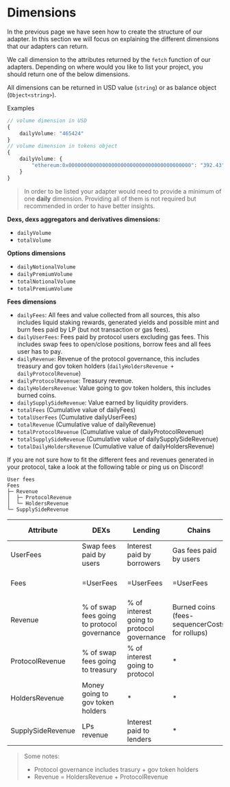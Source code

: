 # Dimensions

In the previous page we have seen how to create the structure of our adapter. In this section we will focus on explaining the different dimensions that our adapters can return.

We call dimension to the attributes returned by the `fetch` function of our adapters. Depending on where would you like to list your project, you should return one of the below dimensions.

All dimensions can be returned in USD value (`string`) or as balance object (`Object<string>`).

Examples

```typescript
// volume dimension in USD
{
    dailyVolume: "465424"
}
// volume dimension in tokens object
{
    dailyVolume: {
        "ethereum:0x0000000000000000000000000000000000000000": "392.43"
    }
}
```

> In order to be listed your adapter would need to provide a minimum of one **daily** dimension. Providing all of them is not required but recommended in order to have better insights.

**Dexs, dexs aggregators and derivatives dimensions:**

* `dailyVolume`
* `totalVolume`

**Options dimensions**

* `dailyNotionalVolume`
* `dailyPremiumVolume`
* `totalNotionalVolume`
* `totalPremiumVolume`

**Fees dimensions**

* `dailyFees`: All fees and value collected from all sources, this also includes liquid staking rewards, generated yields and possible mint and burn fees paid by LP (but not transaction or gas fees).
* `dailyUserFees`: Fees paid by protocol users excluding gas fees. This includes swap fees to open/close positions, borrow fees and all fees user has to pay.
* `dailyRevenue`: Revenue of the protocol governance, this includes treasury and gov token holders (`dailyHoldersRevenue + dailyProtocolRevenue`)
* `dailyProtocolRevenue`: Treasury revenue.
* `dailyHoldersRevenue`: Value going to gov token holders, this includes burned coins.
* `dailySupplySideRevenue`: Value earned by liquidity providers.
* `totalFees` (Cumulative value of dailyFees)
* `totalUserFees` (Cumulative dailyUserFees)
* `totalRevenue` (Cumulative value of dailyRevenue)
* `totalProtocolRevenue` (Cumulative value of dailyProtocolRevenue)
* `totalSupplySideRevenue` (Cumulative value of dailySupplySideRevenue)
* `totalDailyHoldersRevenue` (Cumulative value of dailyHoldersRevenue)

If you are not sure how to fit the different fees and revenues generated in your protocol, take a look at the following table or ping us on Discord!

```
User fees
Fees
├─ Revenue
│  ├─ ProtocolRevenue
│  └─ HoldersRevenue
└─ SupplySideRevenue
```

| Attribute         | DEXs                                        | Lending                                    | Chains                                         | NFT Marketplace                        | Derivatives                      | CDP                        | Liquid Staking                  | Yield                              | Synthetics                  |
| ----------------- | ------------------------------------------- | ------------------------------------------ | ---------------------------------------------- | -------------------------------------- | -------------------------------- | -------------------------- | ------------------------------- | ---------------------------------- | --------------------------- |
| UserFees          | Swap fees paid by users                     | Interest paid by borrowers                 | Gas fees paid by users                         | Fees paid by users                     | Fees paid by users               | Interest paid by borrowers | % of rewards paid to protocol   | Paid management + performance fees | Fees paid by users          |
| Fees              | =UserFees                                   | =UserFees                                  | =UserFees                                      | =UserFees                              | UserFees + burn/mint fees        | =UserFees                  | Staking rewards                 | Yield                              | =UserFees                   |
| Revenue           | % of swap fees going to protocol governance | % of interest going to protocol governance | Burned coins (fees-sequencerCosts for rollups) | Marketplace revenue + creator earnings | Protocol governance revenue      | =ProtocolRevenue           | =ProtocolRevenue                | =ProtocolRevenue                   | =ProtocolRevenue            |
| ProtocolRevenue   | % of swap fees going to treasury            | % of interest going to protocol            | \*                                             | Marketplace revenue                    | Value going to treasury          | Interest going to treasury | =UserFees                       | =UserFees                          | % of fees going to treasury |
| HoldersRevenue    | Money going to gov token holders            | \*                                         | \*                                             | \*                                     | Value going to gov token holders | \*                         | \*                              | \*                                 | \*                          |
| SupplySideRevenue | LPs revenue                                 | Interest paid to lenders                   | \*                                             | \*                                     | LP revenue                       | \*                         | Revenue earned by stETH holders | Yield excluding protocol fees      | LPs revenue                 |

> Some notes:
>
> * Protocol governance includes trasury + gov token holders
> * Revenue = HoldersRevenue + ProtocolRevenue

